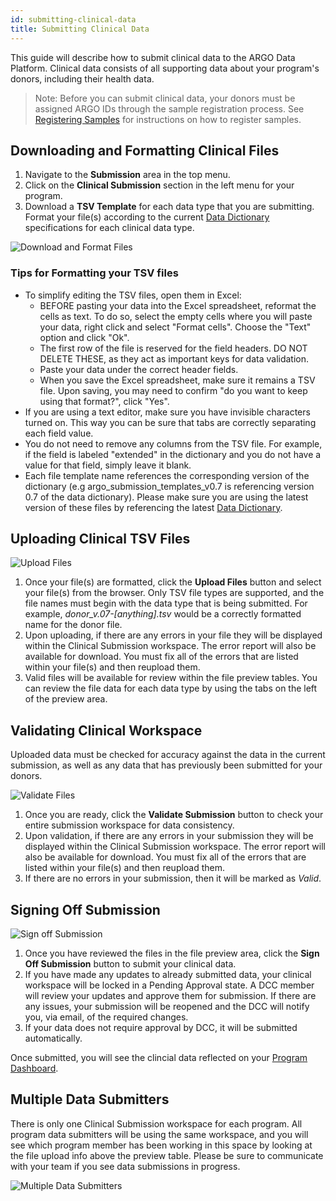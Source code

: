 ```yaml
---
id: submitting-clinical-data
title: Submitting Clinical Data
---
```

This guide will describe how to submit clinical data to the ARGO Data Platform. Clinical data consists of all supporting data about your program's donors, including their health data. 

> Note: Before you can submit clinical data, your donors must be assigned ARGO IDs through the sample registration process. See [Registering Samples](registering-samples) for instructions on how to register samples.

## Downloading and Formatting Clinical Files

1. Navigate to the **Submission** area in the top menu.
1. Click on the **Clinical Submission** section in the left menu for your program.
1. Download a **TSV Template** for each data type that you are submitting. Format your file(s) according to the current [Data Dictionary](/dictionary) specifications for each clinical data type.

![Download and Format Files](/assets/submission/clinical-1-dowload-templates.png)

### Tips for Formatting your TSV files
- To simplify editing the TSV files, open them in Excel:
    - BEFORE pasting your data into the Excel spreadsheet, reformat the cells as text. To do so, select the empty cells where you will paste your data, right click and select "Format cells". Choose the "Text" option and click "Ok". 
    - The first row of the file is reserved for the field headers. DO NOT DELETE THESE, as they act as important keys for data validation.
    - Paste your data under the correct header fields. 
    - When you save the Excel spreadsheet, make sure it remains a TSV file. Upon saving, you may need to confirm  "do you want to keep using that format?", click "Yes".
- If you are using a text editor, make sure you have invisible characters turned on.  This way you can be sure that tabs are correctly separating each field value. 
- You do not need to remove any columns from the TSV file. For example, if the field is labeled "extended" in the dictionary and you do not have a value for that field, simply leave it blank.
- Each file template name references the corresponding version of the dictionary (e.g argo_submission_templates_v0.7 is referencing version 0.7 of the data dictionary). Please make sure you are using the latest version of these files by referencing the latest [Data Dictionary](/dictionary). 

## Uploading Clinical TSV Files
![Upload Files](/assets/submission/clinical-2-upload.png)

1. Once your file(s) are formatted, click the **Upload Files** button and select your file(s) from the browser. Only TSV file types are supported, and the file names must begin with the data type that is being submitted.  For example, _donor_v.07-[anything].tsv_ would be a correctly formatted name for the donor file.
1. Upon uploading, if there are any errors in your file they will be displayed within the Clinical Submission workspace. The error report will also be available for download. You must fix all of the errors that are listed within your file(s) and then reupload them.
1. Valid files will be available for review within the file preview tables. You can review the file data for each data type by using the tabs on the left of the preview area.

## Validating Clinical Workspace
Uploaded data must be checked for accuracy against the data in the current submission, as well as any data that has previously been submitted for your donors.

![Validate Files](/assets/submission/clinical-3-validate.png)

1. Once you are ready, click the **Validate Submission** button to check your entire submission workspace for data consistency.
1. Upon validation, if there are any errors in your submission they will be displayed within the Clinical Submission workspace. The error report will also be available for download. You must fix all of the errors that are listed within your file(s) and then reupload them.
1.  If there are no errors in your submission, then it will be marked as _Valid_.


## Signing Off Submission
![Sign off Submission](/assets/submission/clinical-4-signoff.png)

1. Once you have reviewed the files in the file preview area, click the **Sign Off Submission** button to submit your clinical data. 
1. If you have made any updates to already submitted data, your clinical workspace will be locked in a Pending Approval state.  A DCC member will review your updates and approve them for submission.  If there are any issues, your submission will be reopened and the DCC will notify you, via email, of the required changes.
1. If your data does not require approval by DCC, it will be submitted automatically.

Once submitted, you will see the clincial data reflected on your [Program Dashboard](/docs/submitted-data).

## Multiple Data Submitters 

There is only one Clinical Submission workspace for each program. All program data submitters will be using the same workspace, and you will see which program member has been working in this space by looking at the file upload info above the preview table. Please be sure to communicate with your team if you see data submissions in progress.

![Multiple Data Submitters](/assets/submission/clinical-multiple-submitters.png)
